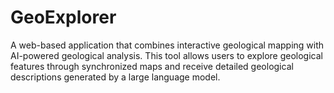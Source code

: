 # GeoExplorer

A web-based application that combines interactive geological mapping with AI-powered geological analysis. This tool allows users to explore geological features through synchronized maps and receive detailed geological descriptions generated by a large language model.
